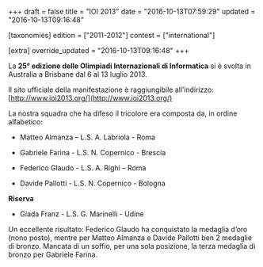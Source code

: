 +++
draft = false
title = "IOI 2013"
date = "2016-10-13T07:59:29"
updated = "2016-10-13T09:16:48"

[taxonomies]
edition = ["2011-2012"]
contest = ["international"]

[extra]
override_updated = "2016-10-13T09:16:48"
+++


La **25° edizione delle Olimpiadi Internazionali di Informatica** si è svolta in Australia a Brisbane dal 6 al 13 luglio 2013.

Il sito ufficiale della manifestazione è raggiungibile all’indirizzo: [http://www.ioi2013.org/](http://www.ioi2013.org/)

La nostra squadra che ha difeso il tricolore era composta da, in ordine alfabetico:

- Matteo Almanza – L.S. A. Labriola - Roma

- Gabriele Farina - L.S. N. Copernico - Brescia

- Federico Glaudo - L.S. A. Righi – Roma

- Davide Pallotti - L.S. N. Copernico - Bologna

**Riserva**

- Giada Franz - L.S. G. Marinelli - Udine

Un eccellente risultato: Federico Glaudo ha conquistato la medaglia d’oro (nono posto), mentre per Matteo Almanza e Davide Pallotti ben 2 medaglie di bronzo. Mancata di un soffio, per una sola posizione, la terza medaglia di bronzo per Gabriele Farina.

